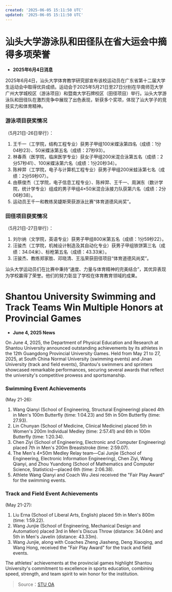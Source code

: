 ```yaml
---
created: '2025-06-05 15:11:50 UTC'
updated: '2025-06-05 15:11:50 UTC'
---
```


# 汕头大学游泳队和田径队在省大运会中摘得多项荣誉

- **2025年6月4日消息**

2025年6月4日，汕头大学体育教学研究部宣布该校运动员在广东省第十二届大学生运动会中取得优异成绩。运动会于2025年5月21日至27日分别在华南师范大学广州大学城校区（游泳项目）和暨南大学石牌校区（田径项目）举行。汕头大学游泳队和田径队在激烈竞争中展现了出色表现，斩获多个奖项，体现了汕大学子的竞技实力和体育精神。

### **游泳项目获奖情况**
（5月21日-26日举行）：
1. 王千一（工学院，结构工程专业）获男子甲组100米蝶泳第四名（成绩：1分04秒23）、50米蝶泳第五名（成绩：27秒93）。
2. 林春燕（医学院，临床医学专业）获女子甲组200米混合泳第五名（成绩：2分57秒41）、100米蝶泳第六名（成绩：1分20秒34）。
3. 陈梓羿（工学院，电子与计算机工程专业）获男子甲组200米蛙泳第七名（成绩：2分59秒07）。
4. 由蔡俊杰（工学院，电子信息工程专业）、陈梓羿、王千一、周渊东（数计学院，统计学专业）组成的男子甲组4×50米混合泳接力队获第六名（成绩：2分06秒38）。
5. 运动员王千一和教练吴婕斯荣获游泳比赛“体育道德风尚奖”。

### **田径项目获奖情况**
（5月21日-27日举行）：
1. 刘尔纳（文学院，英语专业）获男子甲组800米第五名（成绩：1分59秒22）。
2. 汪骏杰（工学院，机械设计制造及其自动化专业）获男子甲组铁饼第三名（成绩：34.04米）、标枪第五名（成绩：43.33米）。
3. 汪骏杰、教练郑家胜、邓晓清、王泓荣获田径项目“体育道德风尚奖”。

汕头大学运动员们在比赛中秉持“速度、力量与体育精神的完美结合”，其优异表现为学校赢得了荣誉。他们的努力彰显了学校在体育教育领域的成果。

# Shantou University Swimming and Track Teams Win Multiple Honors at Provincial Games

- **June 4, 2025 News**

On June 4, 2025, the Department of Physical Education and Research at Shantou University announced outstanding achievements by its athletes in the 12th Guangdong Provincial University Games. Held from May 21 to 27, 2025, at South China Normal University (swimming events) and Jinan University (track and field events), Shantou's swimmers and sprinters showcased remarkable performances, securing several awards that reflect the university's competitive prowess and sportsmanship.

### **Swimming Event Achievements**
(May 21-26):
1. Wang Qianyi (School of Engineering, Structural Engineering) placed 4th in Men's 100m Butterfly (time: 1:04.23) and 5th in 50m Butterfly (time: 27.93).
2. Lin Chunyan (School of Medicine, Clinical Medicine) placed 5th in Women's 200m Individual Medley (time: 2:57.41) and 6th in 100m Butterfly (time: 1:20.34).
3. Chen Ziyi (School of Engineering, Electronic and Computer Engineering) placed 7th in Men's 200m Breaststroke (time: 2:59.07).
4. The Men's 4×50m Medley Relay team—Cai Junjie (School of Engineering, Electronic Information Engineering), Chen Ziyi, Wang Qianyi, and Zhou Yuandong (School of Mathematics and Computer Science, Statistics)—placed 6th (time: 2:06.38).
5. Athlete Wang Qianyi and Coach Wu Jiesi received the "Fair Play Award" for the swimming events.

### **Track and Field Event Achievements**
(May 21-27):
1. Liu Erna (School of Liberal Arts, English) placed 5th in Men's 800m (time: 1:59.22).
2. Wang Junjie (School of Engineering, Mechanical Design and Automation) placed 3rd in Men's Discus Throw (distance: 34.04m) and 5th in Men's Javelin (distance: 43.33m).
3. Wang Junjie, along with Coaches Zheng Jiasheng, Deng Xiaoqing, and Wang Hong, received the "Fair Play Award" for the track and field events.

The athletes' achievements at the provincial games highlight Shantou University's commitment to excellence in sports education, combining speed, strength, and team spirit to win honor for the institution.

> Source：[STU OA](http://oa.stu.edu.cn/page/maint/template/news/newstemplateprotal.jsp?templatetype=1&templateid=3&docid=41707)

